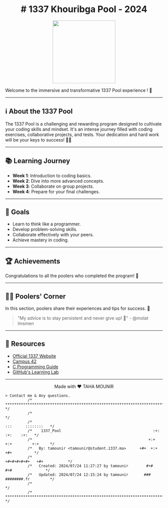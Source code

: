 <h1 align="center">
  # 1337 Khouribga Pool - 2024
</h1>

<p align="center">
    <img src="https://wallpapers.com/images/hd/aesthetic-anime-boy-icon-satoru-gojo-voofszh99nac77ae.jpg" width="200">
</p>

Welcome to the immersive and transformative 1337 Pool experience ! 🚀

---

## ℹ️ About the 1337 Pool

The 1337 Pool is a challenging and rewarding program designed to cultivate your coding skills and mindset. It's an intense journey filled with coding exercises, collaborative projects, and tests. Your dedication and hard work will be your keys to success! 🏊‍♂️


---

## 📚 Learning Journey

- **Week 1**: Introduction to coding basics.
- **Week 2**: Dive into more advanced concepts.
- **Week 3**: Collaborate on group projects.
- **Week 4**: Prepare for your final challenges.

---

## 🎯 Goals

- Learn to think like a programmer.
- Develop problem-solving skills.
- Collaborate effectively with your peers.
- Achieve mastery in coding.

---

## 🏆 Achievements

Congratulations to all the poolers who completed the program! 🎉

---

## 🧑‍💻 Poolers' Corner

In this section, poolers share their experiences and tips for success. 📝

> "My advice is to stay persistent and never give up! 💪" - @molat lmsmen 

---

## 📜 Resources

- [Official 1337 Website](https://www.1337.ma/)
- [Campus 42](https://www.campus42.fr/)
- [C Programming Guide](https://www.learn-c.org/)
- [GitHub's Learning Lab](https://lab.github.com/)

---


<p align="center">
    Made with ❤️ TAHA MOUNIR
</p>

    > Contact me & Any questions.
              /* ************************************************************************** */
              /*                                                                            */
              /*                                                        :::      ::::::::   */
              /*    1337_Pool                                         :+:      :+:    :+:   */
              /*                                                    +:+ +:+         +:+     */
              /*   By: tamounir <tamounir@student.1337.ma>      +#+  +:+       +#+          */
              /*                                                +#+#+#+#+#+   +#+           */
              /*   Created: 2024/07/24 11:27:27 by tamounir        #+#    #+#               */
              /*   Updated: 2024/07/24 12:15:24 by tamounir       ###   ########.fr         */
              /*                                                                            */
              /* ************************************************************************** */
